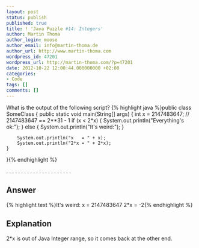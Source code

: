 ```yaml
---
layout: post
status: publish
published: true
title: ! 'Java Puzzle #14: Integers'
author: Martin Thoma
author_login: moose
author_email: info@martin-thoma.de
author_url: http://www.martin-thoma.com
wordpress_id: 47201
wordpress_url: http://martin-thoma.com/?p=47201
date: 2012-10-22 12:00:44.000000000 +02:00
categories:
- Code
tags: []
comments: []
---
```

What is the output of the following script?
{% highlight java %}public class SomeClass {
    public static void main(String[] args) {
        int x = 2147483647; // 2147483647 == 2**31 - 1
        if (x < 2*x) {
            System.out.println("Everything's ok:");
        } else {
            System.out.println("It's weird:");
        }

        System.out.println("x   = " + x);
        System.out.println("2*x = " + 2*x);
    }
}{% endhighlight %}

.
.
.
.
.
.
.
.
.
.
.
.
.
.
.
.
.
.
.
.
.
.

<h2>Answer</h2>
{% highlight text %}It's weird:
x   = 2147483647
2*x = -2{% endhighlight %}

<h2>Explanation</h2>
2*x is out of Java Integer range, so it comes back at the other end.
